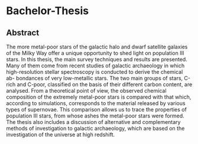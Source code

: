 # Bachelor-Thesis

## Abstract

The more metal-poor stars of the galactic halo and dwarf satellite galaxies of the Milky Way offer a unique opportunity to shed light on population III stars. In this thesis, the main survey techniques and results are presented. Many of them come from recent studies of galactic archaeology in which high-resolution stellar spectroscopy is conducted to derive the chemical ab- bondances of very low-metallic stars. The two main groups of stars, C-rich and C-poor, classified on the basis of their different carbon content, are analysed. From a theoretical point of view, the observed chemical composition of the extremely metal-poor stars is compared with that which, according to simulations, corresponds to the material released by various types of supernovae. This comparison allows us to trace the properties of population III stars, from whose ashes the metal-poor stars were formed. The thesis also includes a discussion of alternative and complementary methods of investigation to galactic archaeology, which are based on the investigation of the universe at high redshift.
